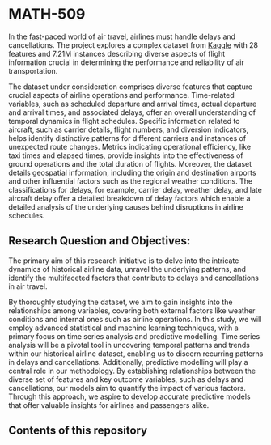 # MATH-509
In the fast-paced world of air travel, airlines must handle delays and cancellations. The project explores a complex dataset from [Kaggle](https://www.kaggle.com/datasets/yuanyuwendymu/airline-delay-and-cancellation-data-2009-2018?select=2015.csv) with 28 features and 7.21M instances describing diverse aspects of flight information crucial in determining the performance and reliability of air transportation.

The dataset under consideration comprises diverse features that capture crucial aspects of airline operations and performance. 
Time-related variables, such as scheduled departure and arrival times, actual departure and arrival times, and associated delays, offer an overall understanding of temporal dynamics in flight schedules. 
Specific information related to aircraft, such as carrier details, flight numbers, and diversion indicators, helps identify distinctive patterns for different carriers and instances of unexpected route changes. 
Metrics indicating operational efficiency, like taxi times and elapsed times, provide insights into the effectiveness of ground operations and the total duration of flights. 
Moreover, the dataset details geospatial information, including the origin and destination airports and other influential factors such as the regional weather conditions. 
The classifications for delays, for example, carrier delay, weather delay, and late aircraft delay offer a detailed breakdown of delay factors which enable a detailed analysis of the underlying causes behind disruptions in airline schedules.

## Research Question and Objectives:
The primary aim of this research initiative is to delve into the intricate dynamics of historical airline data, unravel the underlying patterns, and identify the multifaceted factors that contribute to delays and cancellations in air travel.

By thoroughly studying the dataset, we aim to gain insights into the relationships among variables, covering both external factors like weather conditions and internal ones such as airline operations.
In this study, we will employ advanced statistical and machine learning techniques, with a primary focus on time series analysis and predictive modelling. 
Time series analysis will be a pivotal tool in uncovering temporal patterns and trends within our historical airline dataset, enabling us to discern recurring patterns in delays and cancellations.
Additionally, predictive modelling will play a central role in our methodology. 
By establishing relationships between the diverse set of features and key outcome variables, such as delays and cancellations, our models aim to quantify the impact of various factors. 
Through this approach, we aspire to develop accurate predictive models that offer valuable insights for airlines and passengers alike.

## Contents of this repository

